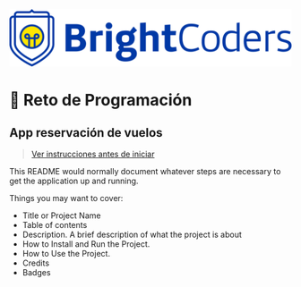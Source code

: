 ![BrightCoders Logo](img/logo.png)

# 🥷 Reto de Programación

## App reservación de vuelos

> [Ver instrucciones antes de iniciar](./instructions/instructions.md)

This README would normally document whatever steps are necessary to get the application up and running.

Things you may want to cover:

- Title or Project Name
- Table of contents
- Description. A brief description of what the project is about
- How to Install and Run the Project.
- How to Use the Project.
- Credits
- Badges
